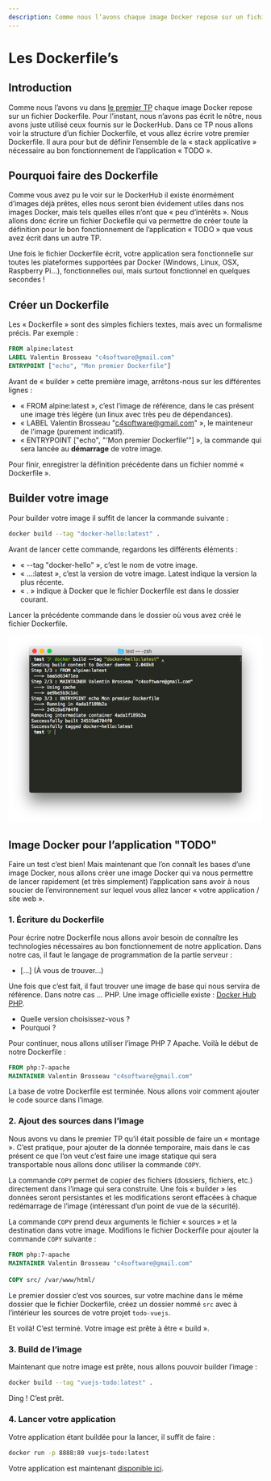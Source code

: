 ```yaml
---
description: Comme nous l’avons chaque image Docker repose sur un fichier Dockerfile. Pour l’instant, nous n’avons pas écrit le nôtre, nous avons juste utilisé ceux fournis sur le DockerHub. Dans ce TP nous allons voir la structure d’un fichier Dockerfile, et vous allez écrire votre premier Dockerfile. Il aura pour but de définir l’ensemble de la « stack applicative » nécessaire au bon fonctionnement de l’application « TODO ».
---
```


# Les Dockerfile’s

## Introduction

Comme nous l’avons vu dans [le premier TP](introduction.md) chaque image Docker repose sur un fichier Dockerfile. Pour l’instant, nous n’avons pas écrit le nôtre, nous avons juste utilisé ceux fournis sur le DockerHub. Dans ce TP nous allons voir la structure d’un fichier Dockerfile, et vous allez écrire votre premier Dockerfile. Il aura pour but de définir l’ensemble de la « stack applicative » nécessaire au bon fonctionnement de l’application « TODO ».

## Pourquoi faire des Dockerfile

Comme vous avez pu le voir sur le DockerHub il existe énormément d’images déjà prêtes, elles nous seront bien évidement utiles dans nos images Docker, mais tels quelles elles n’ont que « peu d’intérêts ». Nous allons donc écrire un fichier Dockefile qui va permettre de créer toute la définition pour le bon fonctionnement de l’application « TODO » que vous avez écrit dans un autre TP.

Une fois le fichier Dockerfile écrit, votre application sera fonctionnelle sur toutes les plateformes supportées par Docker (Windows, Linux, OSX, Raspberry Pi…), fonctionnelles oui, mais surtout fonctionnel en quelques secondes !

## Créer un Dockerfile

Les « Dockerfile » sont des simples fichiers textes, mais avec un formalisme précis. Par exemple :

```dockerfile
FROM alpine:latest
LABEL Valentin Brosseau "c4software@gmail.com"
ENTRYPOINT ["echo", "Mon premier Dockerfile"]
```

Avant de « builder » cette première image, arrêtons-nous sur les différentes lignes :

- « FROM alpine:latest », c’est l’image de référence, dans le cas présent une image très légère (un linux avec très peu de dépendances).
- « LABEL Valentin Brosseau "c4software@gmail.com" », le mainteneur de l’image (purement indicatif).
- « ENTRYPOINT ["echo", "'Mon premier Dockerfile'"] », la commande qui sera lancée au **démarrage** de votre image.

Pour finir, enregistrer la définition précédente dans un fichier nommé « Dockerfile ».

## Builder votre image

Pour builder votre image il suffit de lancer la commande suivante :

```bash
docker build --tag "docker-hello:latest" .
```

Avant de lancer cette commande, regardons les différents éléments :

- « --tag "docker-hello" », c’est le nom de votre image.
- « …:latest », c’est la version de votre image. Latest indique la version la plus récente.
- « . » indique à Docker que le fichier Dockerfile est dans le dossier courant.

Lancer la précédente commande dans le dossier où vous avez créé le fichier Dockerfile.

![exemple build](./ressources/build.png)

## Image Docker pour l’application "TODO"

Faire un test c’est bien! Mais maintenant que l’on connaît les bases d’une image Docker, nous allons créer une image Docker qui va nous permettre de lancer rapidement (et très simplement) l’application sans avoir à nous soucier de l’environnement sur lequel vous allez lancer « votre application / site web ».

### 1. Écriture du Dockerfile

Pour écrire notre Dockerfile nous allons avoir besoin de connaître les technologies nécessaires au bon fonctionnement de notre application. Dans notre cas, il faut le langage de programmation de la partie serveur :

- […] (À vous de trouver…)

Une fois que c’est fait, il faut trouver une image de base qui nous servira de référence. Dans notre cas … PHP. Une image officielle existe : [Docker Hub PHP](https://hub.docker.com/_/php/).

- Quelle version choisissez-vous ?
- Pourquoi ?

Pour continuer, nous allons utiliser l’image PHP 7 Apache. Voilà le début de notre Dockerfile :

```dockerfile
FROM php:7-apache
MAINTAINER Valentin Brosseau "c4software@gmail.com"
```

La base de votre Dockerfile est terminée. Nous allons voir comment ajouter le code source dans l’image.

### 2. Ajout des sources dans l’image

Nous avons vu dans le premier TP qu’il était possible de faire un « montage ». C’est pratique, pour ajouter de la donnée temporaire, mais dans le cas présent ce que l’on veut c’est faire une image statique qui sera transportable nous allons donc utiliser la commande `COPY`.

La commande `COPY` permet de copier des fichiers (dossiers, fichiers, etc.) directement dans l’image qui sera construite. Une fois « builder » les données seront persistantes et les modifications seront effacées à chaque redémarrage de l’image (intéressant d’un point de vue de la sécurité).

La commande `COPY` prend deux arguments le fichier « sources » et la destination dans votre image. Modifions le fichier Dockerfile pour ajouter la commande `COPY` suivante :

```dockerfile
FROM php:7-apache
MAINTAINER Valentin Brosseau "c4software@gmail.com"

COPY src/ /var/www/html/
```

Le premier dossier c’est vos sources, sur votre machine dans le même dossier que le fichier Dockerfile, créez un dossier nommé `src` avec à l’intérieur les sources de votre projet `todo-vuejs`.

Et voilà! C’est terminé. Votre image est prête à être « build ».

### 3. Build de l’image

Maintenant que notre image est prête, nous allons pouvoir builder l’image :

```bash
docker build --tag "vuejs-todo:latest" .
```

Ding ! C’est prêt.

### 4. Lancer votre application

Votre application étant buildée pour la lancer, il suffit de faire :

```bash
docker run -p 8888:80 vuejs-todo:latest
```

Votre application est maintenant [disponible ici](http://localhost:8080).
